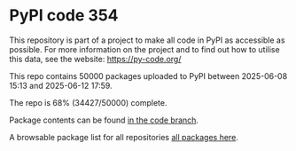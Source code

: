 # PyPI code 354

This repository is part of a project to make all code in PyPI as accessible as possible. For more information 
on the project and to find out how to utilise this data, see the website: https://py-code.org/

This repo contains 50000 packages uploaded to PyPI between 
2025-06-08 15:13 and 2025-06-12 17:59.

The repo is 68% (34427/50000) complete.

Package contents can be found [in the code branch](https://github.com/pypi-data/pypi-mirror-354/tree/code/packages).

A browsable package list for all repositories [all packages here](https://py-code.org/repositories/pypi-mirror-354).


